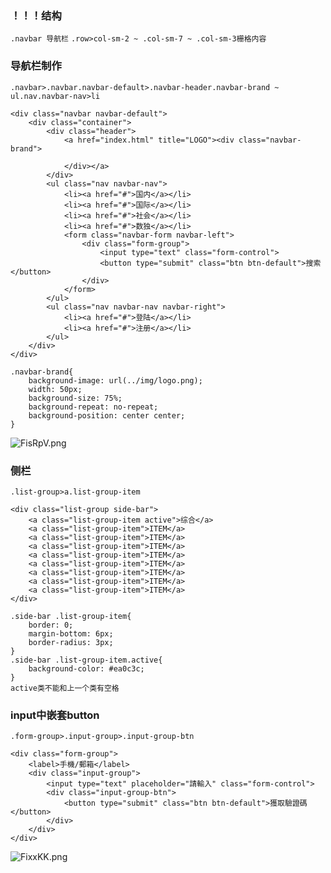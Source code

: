 ### ！！！结构
`.navbar 导航栏`
`.row>col-sm-2 ~ .col-sm-7 ~ .col-sm-3栅格内容`
### 导航栏制作
`.navbar>.navbar.navbar-default>.navbar-header.navbar-brand ~ ul.nav.navbar-nav>li`
```
<div class="navbar navbar-default">
    <div class="container">
        <div class="header">
            <a href="index.html" title="LOGO"><div class="navbar-brand">
                
            </div></a>
        </div>
        <ul class="nav navbar-nav">
            <li><a href="#">国内</a></li>
            <li><a href="#">国际</a></li>
            <li><a href="#">社会</a></li>
            <li><a href="#">数独</a></li>
            <form class="navbar-form navbar-left">
                <div class="form-group">
                    <input type="text" class="form-control">
                    <button type="submit" class="btn btn-default">搜索</button>
                </div>
            </form>
        </ul>
        <ul class="nav navbar-nav navbar-right">
            <li><a href="#">登陆</a></li>
            <li><a href="#">注册</a></li>
        </ul>
    </div>
</div>
```
```
.navbar-brand{
    background-image: url(../img/logo.png);
    width: 50px;
    background-size: 75%;
    background-repeat: no-repeat;
    background-position: center center;
}

```
![FisRpV.png](https://s1.ax1x.com/2018/11/23/FisRpV.png)
### 侧栏
`.list-group>a.list-group-item`
```
<div class="list-group side-bar">
    <a class="list-group-item active">综合</a>
    <a class="list-group-item">ITEM</a>
    <a class="list-group-item">ITEM</a>
    <a class="list-group-item">ITEM</a>
    <a class="list-group-item">ITEM</a>
    <a class="list-group-item">ITEM</a>
    <a class="list-group-item">ITEM</a>
    <a class="list-group-item">ITEM</a>
    <a class="list-group-item">ITEM</a>
</div>
```
```
.side-bar .list-group-item{
    border: 0;
    margin-bottom: 6px;
    border-radius: 3px;
}
.side-bar .list-group-item.active{
    background-color: #ea0c3c;
}
active类不能和上一个类有空格
```
### input中嵌套button
`.form-group>.input-group>.input-group-btn`
```
<div class="form-group">
    <label>手機/郵箱</label>
    <div class="input-group">
        <input type="text" placeholder="請輸入" class="form-control">
        <div class="input-group-btn">
            <button type="submit" class="btn btn-default">獲取驗證碼</button>
        </div>
    </div>
</div>
```
![FixxKK.png](https://s1.ax1x.com/2018/11/23/FixxKK.png)
